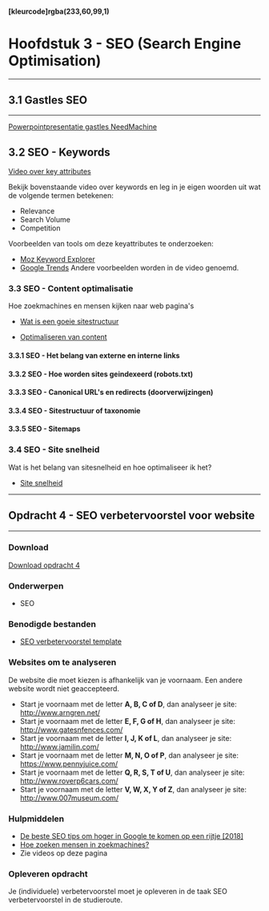 #### [kleurcode]rgba(233,60,99,1)

# Hoofdstuk 3 - SEO (Search Engine Optimisation)

---
## 3.1 Gastles SEO 
---

<a target="_new" href="https://elo.kw1c.nl/CMS/Studie/811%20ICT-Academie/811%20VakkenInhoud/%5BK.07%20FrD%5D%20Keuzedeel%20%5BK0722%5D%20Frontend%20development/25187%20%C2%A0%20Applicatie-%20en%20mediaontwikkelaar/Periode%2007/Productie/01.%20Reader/Needmachine-maart2019.pptx">Powerpointpresentatie gastles NeedMachine</a>


## 3.2 SEO - Keywords


<a href='https://elo.kw1c.nl/CMS/Studie/811%20ICT-Academie/811%20VakkenInhoud/%5BK.07%20FrD%5D%20Keuzedeel%20%5BK0722%5D%20Frontend%20development/25187%20%C2%A0%20Applicatie-%20en%20mediaontwikkelaar/Periode%2007/Productie/737788_02_04_XR30_keyattributes.mp4'>Video over key attributes</a>

Bekijk bovenstaande video over keywords en leg in je eigen woorden uit wat de volgende termen betekenen:

- Relevance 
- Search Volume
- Competition

Voorbeelden van tools om deze keyattributes te onderzoeken:
- <a href="https://moz.com/explorer" target="_blank">Moz Keyword Explorer</a>
- <a href="https://trends.google.nl" target="_blank">Google Trends</a>
Andere voorbeelden worden in de video genoemd.

### 3.3 SEO - Content optimalisatie

Hoe zoekmachines en mensen kijken naar web pagina's

- <a href="https://elo.kw1c.nl/CMS/Studie/811%20ICT-Academie/811%20VakkenInhoud/%5BK.07%20FrD%5D%20Keuzedeel%20%5BK0722%5D%20Frontend%20development/25187%20%C2%A0%20Applicatie-%20en%20mediaontwikkelaar/Periode%2007/Productie/737788_03_02_MM30_Optsitestructure.mp4">Wat is een goeie sitestructuur</a>

- <a href="https://elo.kw1c.nl/CMS/Studie/811%20ICT-Academie/811%20VakkenInhoud/%5BK.07%20FrD%5D%20Keuzedeel%20%5BK0722%5D%20Frontend%20development/25187%20%C2%A0%20Applicatie-%20en%20mediaontwikkelaar/Periode%2007/Productie/737788_03_04_XR30_opttext.mp4">Optimaliseren van content</a>

#### 3.3.1 SEO - Het belang van externe en interne links

#### 3.3.2 SEO - Hoe worden sites geindexeerd (robots.txt)

#### 3.3.3 SEO - Canonical URL's en redirects (doorverwijzingen)

#### 3.3.4 SEO - Sitestructuur of taxonomie

#### 3.3.5 SEO - Sitemaps

### 3.4 SEO - Site snelheid

Wat is het belang van sitesnelheid en hoe optimaliseer ik het?
- <a href="https://elo.kw1c.nl/CMS/Studie/811%20ICT-Academie/811%20VakkenInhoud/%5BK.07%20FrD%5D%20Keuzedeel%20%5BK0722%5D%20Frontend%20development/25187%20%C2%A0%20Applicatie-%20en%20mediaontwikkelaar/Periode%2007/Productie/572155_06_01_XR30_SiteSpeed.mp4">Site snelheid</a>


---
## Opdracht 4 - SEO verbetervoorstel voor website
---

### Download
<a href="https://elo.kw1c.nl/CMS/Studie/811%20ICT-Academie/811%20VakkenInhoud/%5BK.07%20FrD%5D%20Keuzedeel%20%5BK0722%5D%20Frontend%20development/25187%20%C2%A0%20Applicatie-%20en%20mediaontwikkelaar/Periode%2007/Productie/02.%20Opdrachten/FD%20-%20Opdracht%204%20-%20SEO.pdf" target="_blank">Download opdracht 4</a>

### Onderwerpen
*   SEO

### Benodigde bestanden
*   <a href="https://elo.kw1c.nl/CMS/Studie/811%20ICT-Academie/811%20VakkenInhoud/%5BK.07%20FrD%5D%20Keuzedeel%20%5BK0722%5D%20Frontend%20development/25187%20%C2%A0%20Applicatie-%20en%20mediaontwikkelaar/Periode%2007/Productie/02.%20Opdrachten/FD%20-%20Opdracht%204%20-%20SEO%20verbetervoorstel.docx" target="_blank">SEO verbetervoorstel template</a>

### Websites om te analyseren
De website die moet kiezen is afhankelijk van je voornaam. Een andere website wordt niet geaccepteerd.
* Start je voornaam met de letter <strong>A, B, C of D</strong>, dan analyseer je site: <a href="http://www.arngren.net" target="_blank">http://www.arngren.net/</a>
* Start je voornaam met de letter <strong>E, F, G of H</strong>, dan analyseer je site: <a href="http://www.gatesnfences.com/" target="_blank">http://www.gatesnfences.com/</a>
* Start je voornaam met de letter <strong>I, J, K of L</strong>, dan analyseer je site: <a href="http://www.jamilin.com/" target="_blank">http://www.jamilin.com/</a>
* Start je voornaam met de letter <strong>M, N, O of P</strong>, dan analyseer je site: <a href="https://www.pennyjuice.com/" target="_blank">https://www.pennyjuice.com/</a>
* Start je voornaam met de letter <strong>Q, R, S, T of U</strong>, dan analyseer je site: <a href="http://www.roverp6cars.com/" target="_blank">http://www.roverp6cars.com/</a>
* Start je voornaam met de letter <strong>V, W, X, Y of Z</strong>, dan analyseer je site: <a href="http://www.007museum.com/" target="_blank">http://www.007museum.com/</a>

### Hulpmiddelen
*   <a href="https://000.nl/seo-tips/" target="_blank">De beste SEO tips om hoger in Google te komen op een rijtje [2018]</a>
*   <a href="https://www.answerthepublic.com/" target="_blank">Hoe zoeken mensen in zoekmachines?</a>
*   Zie videos op deze pagina


### Opleveren opdracht

Je (individuele) verbetervoorstel moet je opleveren in de taak SEO verbetervoorstel in de studieroute.